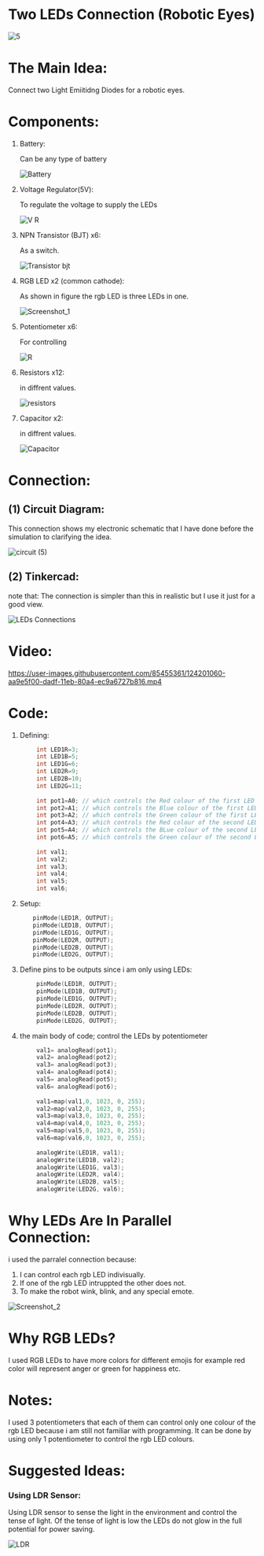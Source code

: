 # Two LEDs Connection (Robotic Eyes)

![5](https://user-images.githubusercontent.com/85455361/124195072-53de5880-dad2-11eb-94d5-1cc461bf0417.jpg)

# The Main Idea:
  
  Connect two Light Emiitidng Diodes for a robotic eyes. 
  
# Components:

1. Battery:

    Can be any type of battery 
  
    ![Battery](https://user-images.githubusercontent.com/85455361/124197780-fb11be80-dad7-11eb-825c-d4b8fc583ebe.jpg)

2. Voltage Regulator(5V):
    
    To regulate the voltage to supply the LEDs
    
    ![V R](https://user-images.githubusercontent.com/85455361/124197869-272d3f80-dad8-11eb-8bbb-68b0a3e4e6b2.jpg)

3. NPN Transistor (BJT) x6:
    
    As a switch.
    
    ![Transistor bjt](https://user-images.githubusercontent.com/85455361/124197902-36ac8880-dad8-11eb-82eb-371a40a69bb0.jpg)

4. RGB LED x2 (common cathode):
        
    As shown in figure the rgb LED is three LEDs in one. 
    
    ![Screenshot_1](https://user-images.githubusercontent.com/85455361/124198071-99058900-dad8-11eb-9e43-87b3f60fdec5.jpg)

5. Potentiometer x6: 

    For controlling 
    
    ![R](https://user-images.githubusercontent.com/85455361/124198130-b76b8480-dad8-11eb-9601-035ff3084c53.jpg)

6. Resistors x12:

    in diffrent values. 
    
    ![resistors](https://user-images.githubusercontent.com/85455361/124198166-cb16eb00-dad8-11eb-8bbf-87a813d9f934.jpg)


7. Capacitor x2:

    in diffrent values. 
    
    ![Capacitor](https://user-images.githubusercontent.com/85455361/124198186-d4a05300-dad8-11eb-844d-93406235b436.jpg)

# Connection:

## (1) Circuit Diagram:
    
   This connection shows my electronic schematic that I have done before the simulation to clarifying the idea.
   
![circuit (5)](https://user-images.githubusercontent.com/85455361/124195712-aa986200-dad3-11eb-9e54-8f92b90a18ff.png)


## (2) Tinkercad:

   note that: The connection is simpler than this in realistic but I use it just for a good view.

![LEDs Connections](https://user-images.githubusercontent.com/85455361/124195286-cbac8300-dad2-11eb-80e8-903bf3fda104.png)

# Video:

https://user-images.githubusercontent.com/85455361/124201060-aa9e5f00-dadf-11eb-80a4-ec9a6727b816.mp4

# Code: 

 1. Defining: 

``` c++
        int LED1R=3;
        int LED1B=5;
        int LED1G=6; 
        int LED2R=9;
        int LED2B=10;
        int LED2G=11; 
        
        int pot1=A0; // which controls the Red colour of the first LED
        int pot2=A1; // which controls the Blue colour of the first LED
        int pot3=A2; // which controls the Green colour of the first LED
        int pot4=A3; // which controls the Red colour of the second LED
        int pot5=A4; // which controls the BLue colour of the second LED
        int pot6=A5; // which controls the Green colour of the second LED
        
        int val1;
        int val2;
        int val3;
        int val4;
        int val5;
        int val6;
```

 2. Setup: 
 
 ``` c++
        pinMode(LED1R, OUTPUT);
        pinMode(LED1B, OUTPUT);
        pinMode(LED1G, OUTPUT);
        pinMode(LED2R, OUTPUT);
        pinMode(LED2B, OUTPUT);
        pinMode(LED2G, OUTPUT);
  ```   
  3. Define pins to be outputs since i am only using LEDs:

``` c++
        pinMode(LED1R, OUTPUT);
        pinMode(LED1B, OUTPUT);
        pinMode(LED1G, OUTPUT);
        pinMode(LED2R, OUTPUT);
        pinMode(LED2B, OUTPUT);
        pinMode(LED2G, OUTPUT);
  ```   
  4. the main body of code; control the LEDs by potentiometer 
  
``` c++
        val1= analogRead(pot1);
        val2= analogRead(pot2);
        val3= analogRead(pot3);
        val4= analogRead(pot4);
        val5= analogRead(pot5);
        val6= analogRead(pot6);
  
        val1=map(val1,0, 1023, 0, 255);
        val2=map(val2,0, 1023, 0, 255);
        val3=map(val3,0, 1023, 0, 255);
        val4=map(val4,0, 1023, 0, 255);
        val5=map(val5,0, 1023, 0, 255);
        val6=map(val6,0, 1023, 0, 255);
  
        analogWrite(LED1R, val1);
        analogWrite(LED1B, val2);
        analogWrite(LED1G, val3);
        analogWrite(LED2R, val4);
        analogWrite(LED2B, val5);
        analogWrite(LED2G, val6);
  ```          
  
# Why LEDs Are In Parallel Connection:
  i used the parralel connection because: 
  1. I can control each rgb LED indivisually.
  2. If one of the rgb LED intruppted the other does not. 
  3. To make the robot wink, blink, and any special emote.
  
  ![Screenshot_2](https://user-images.githubusercontent.com/85455361/124197720-d7e70f00-dad7-11eb-8cdf-391bd9ccbe44.jpg)

# Why RGB LEDs? 

I used RGB LEDs to have more colors for different emojis for example red color will represent anger or green for happiness etc.

# Notes: 
  I used 3 potentiometers that each of them can control only one colour of the rgb LED because i am still not familiar with programming. It can be done by using only 1 potentiometer to control the rgb LED colours. 

# Suggested Ideas: 

### Using LDR Sensor:
Using LDR sensor to sense the light in the environment and control the tense of light. Of the tense of light is low the LEDs do not glow in the full potential for power saving.

![LDR](https://user-images.githubusercontent.com/85455361/124196724-a79e7100-dad5-11eb-84b4-7381540387ad.jpg)



